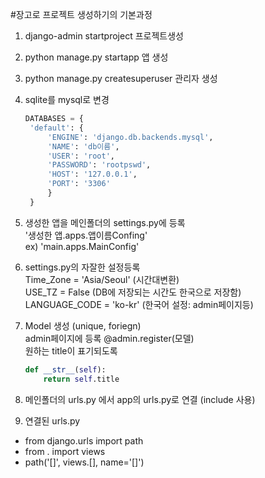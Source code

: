 #장고로 프로젝트 생성하기의 기본과정

1. django-admin startproject 프로젝트생성

2. python manage.py startapp 앱 생성

3. python manage.py createsuperuser 관리자 생성

4. sqlite를 mysql로 변경

   ```python
   DATABASES = {
    'default': {
        'ENGINE': 'django.db.backends.mysql',
        'NAME': 'db이름',
        'USER': 'root',
        'PASSWORD': 'rootpswd',
        'HOST': '127.0.0.1',
        'PORT': '3306'
        }
    }
   ```

5. 생성한 앱을 메인폴더의 settings.py에 등록  
   '생성한 앱.apps.앱이름Confing'  
   ex) 'main.apps.MainConfig'

6. settings.py의 자잘한 설정등록  
   Time_Zone = 'Asia/Seoul' (시간대변환)  
   USE_TZ = False (DB에 저장되는 시간도 한국으로 저장함)  
   LANGUAGE_CODE = 'ko-kr' (한국어 설정: admin페이지등)

7. Model 생성 (unique, foriegn)  
   admin페이지에 등록 @admin.register(모델)  
   원하는 title이 표기되도록

   ```python
   def __str__(self):
       return self.title
   ```

8. 메인폴더의 urls.py 에서 app의 urls.py로 연결 (include 사용)

9. 연결된 urls.py

- from django.urls import path
- from . import views
- path('[]', views.[], name='[]')
